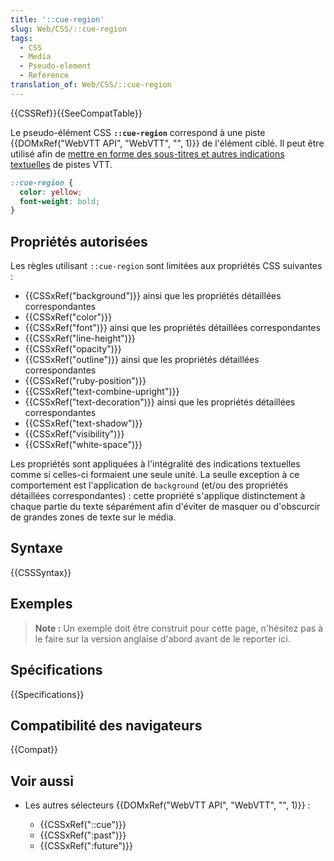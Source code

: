 ```yaml
---
title: '::cue-region'
slug: Web/CSS/::cue-region
tags:
  - CSS
  - Media
  - Pseudo-element
  - Reference
translation_of: Web/CSS/::cue-region
---
```


{{CSSRef}}{{SeeCompatTable}}

Le pseudo-élément CSS **`::cue-region`** correspond à une piste {{DOMxRef("WebVTT API", "WebVTT", "", 1)}} de l'élément ciblé. Il peut être utilisé afin de [mettre en forme des sous-titres et autres indications textuelles](/docs/Web/API/WebVTT_API#Styling_WebTT_cues) de pistes VTT.

```css
::cue-region {
  color: yellow;
  font-weight: bold;
}
```

## Propriétés autorisées

Les règles utilisant `::cue-region` sont limitées aux propriétés CSS suivantes :

- {{CSSxRef("background")}} ainsi que les propriétés détaillées correspondantes
- {{CSSxRef("color")}}
- {{CSSxRef("font")}} ainsi que les propriétés détaillées correspondantes
- {{CSSxRef("line-height")}}
- {{CSSxRef("opacity")}}
- {{CSSxRef("outline")}} ainsi que les propriétés détaillées correspondantes
- {{CSSxRef("ruby-position")}}
- {{CSSxRef("text-combine-upright")}}
- {{CSSxRef("text-decoration")}} ainsi que les propriétés détaillées correspondantes
- {{CSSxRef("text-shadow")}}
- {{CSSxRef("visibility")}}
- {{CSSxRef("white-space")}}

Les propriétés sont appliquées à l'intégralité des indications textuelles comme si celles-ci formaient une seule unité. La seulle exception à ce comportement est l'application de `background` (et/ou des propriétés détaillées correspondantes) : cette propriété s'applique distinctement à chaque partie du texte séparément afin d'éviter de masquer ou d'obscurcir de grandes zones de texte sur le média.

## Syntaxe

{{CSSSyntax}}

## Exemples

> **Note :** Un exemple doit être construit pour cette page, n'hésitez pas à le faire sur la version anglaise d'abord avant de le reporter ici.

## Spécifications

{{Specifications}}

## Compatibilité des navigateurs

{{Compat}}

## Voir aussi

- Les autres sélecteurs {{DOMxRef("WebVTT API", "WebVTT", "", 1)}} :

  - {{CSSxRef("::cue")}}
  - {{CSSxRef(":past")}}
  - {{CSSxRef(":future")}}
